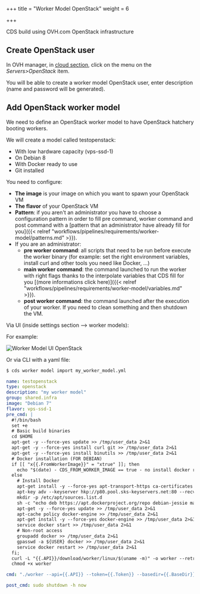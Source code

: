 +++
title = "Worker Model OpenStack"
weight = 6

+++

CDS build using OVH.com OpenStack infrastructure

## Create OpenStack user

In OVH manager, in [cloud section](https://www.ovh.com/manager/cloud), click on the menu on the *Servers>OpenStack* item.

You will be able to create a worker model OpenStack user, enter description (name and password will be generated).

## Add OpenStack worker model

We need to define an OpenStack worker model to have OpenStack hatchery booting workers.

We will create a model called testopenstack:

 * With low hardware capacity (vps-ssd-1)
 * On Debian 8
 * With Docker ready to use
 * Git installed

You need to configure:

  * **The image** is your image on which you want to spawn your OpenStack VM
  * **The flavor** of your OpenStack VM
  * **Pattern**: if you aren't an administrator you have to choose a configuration pattern in order to fill pre command, worker command and post command with a [pattern that an administrator have already fill for you]({{< relref "workflows/pipelines/requirements/worker-model/patterns.md" >}}).
  * If you are an administrator:
    * **pre worker command**: all scripts that need to be run before execute the worker binary (for example: set the right environment variables, install curl and other tools you need like Docker, ...)
    * **main worker command**: the command launched to run the worker with right flags thanks to the interpolate variables that CDS fill for you [(more informations click here)]({{< relref "workflows/pipelines/requirements/worker-model/variables.md" >}}).
    * **post worker command**: the command launched after the execution of your worker. If you need to clean something and then shutdown the VM.

Via UI (inside settings section --> worker models):

For example:

![Worker Model UI OpenStack](/images/worker_model_openstack.png)

Or via CLI with a yaml file:

```bash
$ cds worker model import my_worker_model.yml
```


```yaml
name: testopenstack
type: openstack
description: "my worker model"
group: shared.infra
image: "Debian 7"
flavor: vps-ssd-1
pre_cmd: |
  #!/bin/bash
  set +e
  # Basic build binaries
  cd $HOME
  apt-get -y --force-yes update >> /tmp/user_data 2>&1
  apt-get -y --force-yes install curl git >> /tmp/user_data 2>&1
  apt-get -y --force-yes install binutils >> /tmp/user_data 2>&1
  # Docker installation (FOR DEBIAN)
  if [[ "x{{.FromWorkerImage}}" = "xtrue" ]]; then
    echo "$(date) - CDS_FROM_WORKER_IMAGE == true - no install docker required "
  else
    # Install Docker
    apt-get install -y --force-yes apt-transport-https ca-certificates >> /tmp/user_data 2>&1
    apt-key adv --keyserver hkp://p80.pool.sks-keyservers.net:80 --recv-keys 58118E89F3A912897C070ADBF76221572C52609D
    mkdir -p /etc/apt/sources.list.d
    sh -c "echo deb https://apt.dockerproject.org/repo debian-jessie main > /etc/apt/sources.list.d/docker.list"
    apt-get -y --force-yes update >> /tmp/user_data 2>&1
    apt-cache policy docker-engine >> /tmp/user_data 2>&1
    apt-get install -y --force-yes docker-engine >> /tmp/user_data 2>&1
    service docker start >> /tmp/user_data 2>&1
    # Non-root access
    groupadd docker >> /tmp/user_data 2>&1
    gpasswd -a ${USER} docker >> /tmp/user_data 2>&1
    service docker restart >> /tmp/user_data 2>&1
  fi;
  curl -L "{{.API}}/download/worker/linux/$(uname -m)" -o worker --retry 10 --retry-max-time 120 -C - >> /tmp/user_data 2>&1
  chmod +x worker

cmd: "./worker --api={{.API}} --token={{.Token}} --basedir={{.BaseDir}} --model={{.Model}} --name={{.Name}} --hatchery={{.Hatchery}} --hatchery-name={{.HatcheryName}} --insecure={{.HTTPInsecure}} --single-use --force-exit"

post_cmd: sudo shutdown -h now

```
